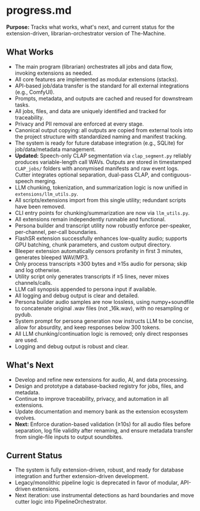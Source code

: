 # progress.md

**Purpose:**
Tracks what works, what's next, and current status for the extension-driven, librarian-orchestrator version of The-Machine.

## What Works

- The main program (librarian) orchestrates all jobs and data flow, invoking extensions as needed.
- All core features are implemented as modular extensions (stacks).
- API-based job/data transfer is the standard for all external integrations (e.g., ComfyUI).
- Prompts, metadata, and outputs are cached and reused for downstream tasks.
- All jobs, files, and data are uniquely identified and tracked for traceability.
- Privacy and PII removal are enforced at every stage.
- Canonical output copying: all outputs are copied from external tools into the project structure with standardized naming and manifest tracking.
- The system is ready for future database integration (e.g., SQLite) for job/data/metadata management.
- **Updated:** Speech-only CLAP segmentation via `clap_segment.py` reliably produces variable-length call WAVs. Outputs are stored in timestamped `CLAP_jobs/` folders with anonymised manifests and raw event logs. Cutter integrates optional separation, dual-pass CLAP, and contiguous-speech merging.
- LLM chunking, tokenization, and summarization logic is now unified in `extensions/llm_utils.py`.
- All scripts/extensions import from this single utility; redundant scripts have been removed.
- CLI entry points for chunking/summarization are now via `llm_utils.py`.
- All extensions remain independently runnable and functional.
- Persona builder and transcript utility now robustly enforce per-speaker, per-channel, per-call boundaries.
- FlashSR extension successfully enhances low-quality audio; supports GPU batching, chunk parameters, and custom output directory.
- Bleeper extension automatically censors profanity in first 3 minutes, generates bleeped WAV/MP3.
- Only process transcripts ≥300 bytes and ≥15s audio for persona; skip and log otherwise.
- Utility script only generates transcripts if ≥5 lines, never mixes channels/calls.
- LLM call synopsis appended to persona input if available.
- All logging and debug output is clear and detailed.
- Persona builder audio samples are now lossless, using numpy+soundfile to concatenate original .wav files (not _16k.wav), with no resampling or pydub.
- System prompt for persona generation now instructs LLM to be concise, allow for absurdity, and keep responses below 300 tokens.
- All LLM chunking/continuation logic is removed; only direct responses are used.
- Logging and debug output is robust and clear.

## What's Next

- Develop and refine new extensions for audio, AI, and data processing.
- Design and prototype a database-backed registry for jobs, files, and metadata.
- Continue to improve traceability, privacy, and automation in all extensions.
- Update documentation and memory bank as the extension ecosystem evolves.
- **Next:** Enforce duration-based validation (≥10s) for all audio files before separation, log file validity after renaming, and ensure metadata transfer from single-file inputs to output soundbites.

## Current Status

- The system is fully extension-driven, robust, and ready for database integration and further extension-driven development.
- Legacy/monolithic pipeline logic is deprecated in favor of modular, API-driven extensions.
- Next iteration: use instrumental detections as hard boundaries and move cutter logic into PipelineOrchestrator. 